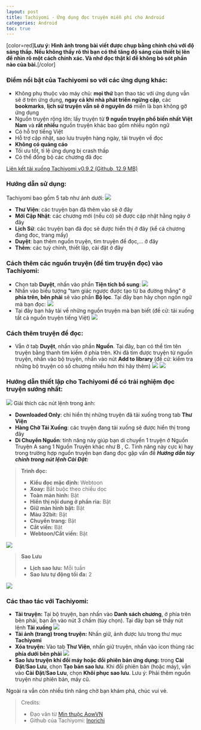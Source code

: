 ```yaml
---
layout: post
title: Tachiyomi - Ứng dụng đọc truyện miễn phí cho Android
categories: Android
toc: true
---
```

[color=red]**Lưu ý: Hình ảnh trong bài viết được chụp bằng chính chủ với độ sáng thấp. Nếu không thấy rõ thì bạn có thể tăng độ sáng của thiết bị lên để nhìn rõ một cách chính xác. Và nhớ đọc thật kĩ để không bỏ sót phần nào của bài.**[/color]

### Điểm nổi bật của Tachiyomi so với các ứng dụng khác:
* Không phụ thuộc vào máy chủ: **mọi thứ** bạn thao tác với ứng dụng vẫn sẽ ở trên ứng dụng, **ngay cả khi nhà phát triển ngừng cập**, các **bookmarks**, **lịch sử truyện vẫn sẽ ở nguyên đó** miễn là bạn không gỡ ứng dụng
* Nguồn truyện rộng lớn: lấy truyện từ **9 nguồn truyện phổ biến nhất Việt Nam** và **rất nhiều** nguồn truyện khác bao gồm nhiều ngôn ngữ
* Có hỗ trợ tiếng Việt
* Hỗ trợ cập nhật, sao lưu truyện hàng ngày, tải truyện về đọc
* **Không có quảng cáo**
* Tối ưu tốt, tỉ lệ ứng dụng bị crash thấp
* Có thể đồng bộ các chương đã đọc

[Liên kết tải xuống Tachiyomi v0.9.2 (Github, 12.9 MB)](https://github.com/inorichi/tachiyomi/releases/download/v0.9.2/tachiyomi-v0.9.2.apk)

### Hướng dẫn sử dụng:
Tachiyomi bao gồm 5 tab như ảnh dưới:
![](https://i.imgur.com/jWHUCOi.jpg)
* **Thư Viện**: các truyện bạn đã thêm vào sẽ ở đây
* **Mới Cập Nhật**: các chương mới (nếu có) sẽ được cập nhật hằng ngày ở đây
* **Lịch Sử**: các truyện bạn đã đọc sẽ được hiển thị ở đây (kể cả chương đang đọc, trang mấy)
* **Duyệt**: bạn thêm nguồn truyện, tìm truyện để đọc,... ở đây
* **Thêm**: các tuỳ chỉnh, thiết lập, cài đặt ở đây

### Cách thêm các nguồn truyện (để tìm truyện đọc) vào Tachiyomi:
* Chọn tab **Duyệt**, nhấn vào phần **Tiện tích bổ sung**:
![](https://i.imgur.com/JM0RwQF.jpg)
* Nhấn vào biểu tượng "tam giác ngược được tạo từ ba đường thẳng" ở **phía trên, bên phải** sẽ vào phần **Bộ lọc**. Tại đây bạn hãy chọn ngôn ngữ mà bạn đọc:
![](https://i.imgur.com/QebAGS6.jpg)
* Tại đây bạn hãy tải về những nguồn truyện mà bạn biết (đề cử: tải xuống tất cả nguồn truyện tiếng Việt)
![](https://i.imgur.com/GN1hvEF.jpg)

### Cách thêm truyện để đọc:
* Vẫn ở tab **Duyệt**, nhấn vào phần **Nguồn**. Tại đây, bạn có thể tìm tên truyện bằng thanh tìm kiếm ở phía trên. Khi đã tìm được truyện từ nguồn truyện, nhấn vào bộ truyện, nhấn vào nút **Add to library** (đề cử: kiểm tra những bộ truyện có số chương nhiều hơn thì hãy thêm)
![](https://i.imgur.com/1a5ipSM.jpg)
![](https://i.imgur.com/9b5hwRn.jpg) 

### Hướng dẫn thiết lập cho Tachiyomi để có trải nghiệm đọc truyện sướng nhất:
![](https://i.imgur.com/iODQZxa.jpg)
Giải thích các nút lệnh trong ảnh:
* **Downloaded Only**: chỉ hiển thị những truyện đã tải xuống trong tab **Thư Viện** 
* **Hàng Chờ Tải Xuống**: các truyện đang tải xuống sẽ được hiển thị trong đây 
* **Di Chuyển Nguồn**: tính năng này giúp bạn di chuyển 1 truyện ở Nguồn Truyện A sang 1 Nguồn Truyện khác như B , C. Tính năng này cực kì hay trong trường hợp nguồn truyện bạn đang đọc gặp vấn đề
_**Hướng dẫn tùy chỉnh trong nút lệnh Cài Đặt:**_

> **Trình đọc:**
> * **Kiểu đọc mặc định:** Webtoon
> * **Xoay:** Bắt buộc theo chiều dọc
> * **Toàn màn hình:** Bật
> * **Hiển thị nội dung ở phần rìa:** Bật
> * **Giữ màn hình bật:** Bật
> * **Màu 32bit:** Bật
> * **Chuyển trang:** Bật
> * **Cắt viền:** Bật
> * **Webtoon/Cắt viền:** Bật

![](https://i.imgur.com/jfnPeVn.jpg)

> **Sao Lưu**
> * **Lịch sao lưu:** Mỗi tuần
> * **Sao lưu tự động tối đa:** 2

![](https://i.imgur.com/VHi77cT.jpg)


### Các thao tác với Tachiyomi:
* **Tải truyện:** Tại bộ truyện, bạn nhấn vào **Danh sách chương**, ở phía trên bên phải, bạn ấn vào nút 3 chấm (tùy chọn). Tại đây bạn sẽ thấy nút lệnh **Tải xuống** ![](https://i.imgur.com/TqQ0mSZ.jpg)
* **Tải ảnh (trang) trong truyện:** Nhấn giữ, ảnh được lưu trong thư mục **Tachiyomi**
* **Xóa truyện:** Vào tab **Thư Viện**, nhấn giữ truyện, nhấn vào icon thùng rác **phía dưới bên phải** ![](https://i.imgur.com/7kr4lat.jpg)
* **Sao lưu truyện khi đổi máy hoặc đổi phiên bản ứng dụng:** trong **Cài Đặt**/**Sao Lưu**, chọn **Tạo bản sao lưu**. Khi đổi phiên bản (hoặc máy), vẫn vào **Cài Đặt**/**Sao Lưu**, chọn **Khôi phục sao lưu**. Lưu ý: Phải thêm nguồn truyện như phiên bản, máy cũ.

Ngoài ra vẫn còn nhiều tính năng chờ bạn khám phá, chúc vui vẻ.

> Credits:
> * Đạo văn từ [Min thuộc AowVN](url=https://www.umu.pink/2020/05/tachiyomi-app-oc-truyen-manga-tot-nhat.html)
> * Github của Tachiyomi: [Inorichi](https://github.com/inorichi/tachiyomi/releases)